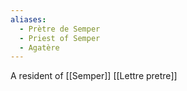 ```yaml
---
aliases:
  - Prètre de Semper
  - Priest of Semper
  - Agatère
---
```

A resident of [[Semper]]
[[Lettre pretre]]


